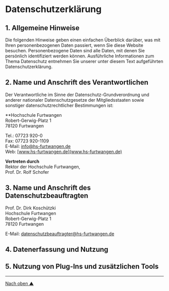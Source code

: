 # Datenschutzerklärung

## 1. Allgemeine Hinweise

Die folgenden Hinweise geben einen einfachen Überblick darüber, was mit Ihren personenbezogenen Daten passiert, wenn Sie diese Website besuchen. Personenbezogene Daten sind alle Daten, mit denen Sie persönlich identifiziert werden können. Ausführliche Informationen zum Thema Datenschutz entnehmen Sie unserer unter diesem Text aufgeführten Datenschutzerklärung.

## 2. Name und Anschrift des Verantwortlichen

Der Verantwortliche im Sinne der Datenschutz-Grundverordnung und anderer nationaler Datenschutzgesetze der
Mitgliedsstaaten sowie sonstiger datenschutzrechtlicher Bestimmungen ist:

**Hochschule Furtwangen <br>
Robert-Gerwig-Platz 1 <br>
78120 Furtwangen 

Tel.: 07723 920-0 <br>
Fax: 07723 920-1109 <br>
E-Mail: [info@hs-furtwangen.de](info@hs-furtwangen.de) <br>
Web: [www.hs-furtwangen.de](www.hs-furtwangen.de)

**Vertreten durch** <br>
Rektor der Hochschule Furtwangen, <br>
Prof. Dr. Rolf Schofer

## 3. Name und Anschrift des Datenschutzbeauftragten

Prof. Dr. Dirk Koschützki <br>
Hochschule Furtwangen <br>
Robert-Gerwig-Platz 1 <br>
78120 Furtwangen 

E-Mail: [datenschutzbeauftragter@hs-furtwangen.de](datenschutzbeauftragter@hs-furtwangen.de)

## 4. Datenerfassung und Nutzung

## 5. Nutzung von Plug-Ins und zusätzlichen Tools

---
[Nach oben &#x25B2;](#top)
